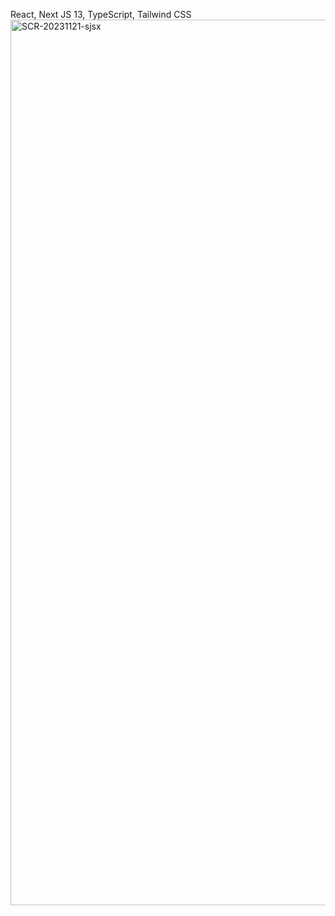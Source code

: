 React, Next JS 13, TypeScript, Tailwind CSS
<img width="1417" alt="SCR-20231121-sjsx" src="https://github.com/OTMinion/carhub_api/assets/104834220/669703aa-c752-4994-b5c4-db06468bf784">

